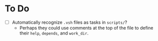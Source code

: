 # To Do

- [ ] Automatically recognize `.vsh` files as tasks in `scripts/`?
	- Perhaps they could use comments at the top of the file to define their
	`help`, `depends`, and `work_dir`.
